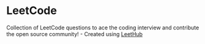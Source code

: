 # LeetCode
Collection of LeetCode questions to ace the coding interview and contribute the open source community! - Created using [LeetHub](https://github.com/QasimWani/LeetHub)


